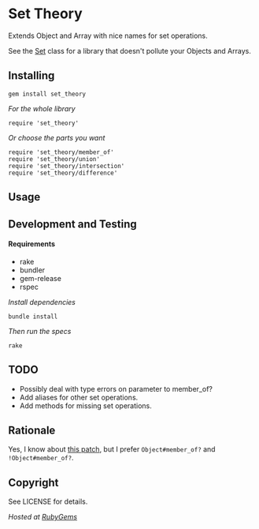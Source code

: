 Set Theory
==========

Extends Object and Array with nice names for set operations.

See the [Set](http://www.ruby-doc.org/stdlib/libdoc/set/rdoc/index.html) class for a library that doesn't pollute your Objects and Arrays.

Installing
----------

    gem install set_theory

_For the whole library_

    require 'set_theory'

_Or choose the parts you want_

    require 'set_theory/member_of'
    require 'set_theory/union'
    require 'set_theory/intersection'
    require 'set_theory/difference'

Usage
-----

Development and Testing
-----------------------

#### Requirements

* rake
* bundler
* gem-release
* rspec

_Install dependencies_

    bundle install

_Then run the specs_

    rake

TODO
----

* Possibly deal with type errors on parameter to member_of?
* Add aliases for other set operations.
* Add methods for missing set operations.

Rationale
---------
Yes, I know about [this patch](https://github.com/rails/rails/pull/265), but I prefer `Object#member_of?` and `!Object#member_of?`.

Copyright
---------
See LICENSE for details.

_Hosted at [RubyGems](http://rubygems.org/gems/set_theory)_